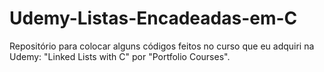 # Udemy-Listas-Encadeadas-em-C
Repositório para colocar alguns códigos feitos no curso que eu adquiri na Udemy: "Linked Lists with C" por "Portfolio Courses".
